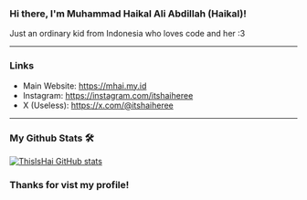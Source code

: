 ### Hi there, I'm Muhammad Haikal Ali Abdillah (Haikal)!
Just an ordinary kid from Indonesia who loves code and her :3

<hr> 

### Links
- Main Website: https://mhai.my.id
- Instagram: https://instagram.com/itshaiheree
- X (Useless): https://x.com/@itshaiheree

<hr>

### My Github Stats 🛠
[![ThisIsHai GitHub stats](https://github-readme-stats.vercel.app/api?username=itshaiheree&show_icons=true)](https://github.com/itshaiheree)

### Thanks for vist my profile!

<!--
**ThisIsHai/ThisIsHai** is a ✨ _special_ ✨ repository because its `README.md` (this file) appears on your GitHub profile.

Here are some ideas to get you started:

- 🔭 I’m currently working on ...
- 🌱 I’m currently learning ...
- 👯 I’m looking to collaborate on ...
- 🤔 I’m looking for help with ...
- 💬 Ask me about ...
- 📫 How to reach me: ...
- 😄 Pronouns: ...
- ⚡ Fun fact: ...
-->
